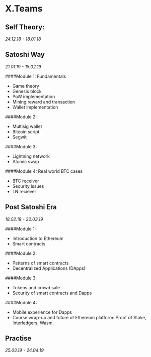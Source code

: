 # X.Teams

## Self Theory:
*24.12.18 - 18.01.18*

## Satoshi Way
*21.01.19 - 15.02.19*

####Module 1: Fundamentals
* Game theory
* Genesis block
* PoW implementation
* Mining reward and transaction
* Wallet implementation

####Module 2:
* Multisig wallet
* Bitcoin script
* Segwit
    
####Module 3:
* Lightning network
* Atomic swap

####Module 4: Real world BTC cases
* BTC receiver
* Security issues
* LN reciever


## Post Satoshi Era
*18.02.18 - 22.03.19*

####Module 1:
* Introduction to Ethereum
* Smart contracts


####Module 2:
* Patterns of smart contracts
* Decentralized Applications (DApps)


####Module 3:
* Tokens and crowd sale
* Security of smart contracts and Dapps


####Module 4:
* Mobile experience for Dapps
* Course wrap-up and future of Ethereum platform: Proof of Stake, Interledgers, Wasm.



## Practise
*25.03.19 - 24.04.19*
